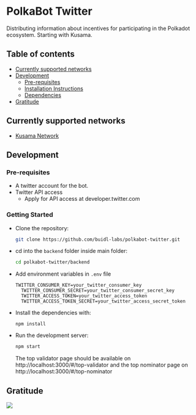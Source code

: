 # PolkaBot Twitter

Distributing information about incentives for participating in the Polkadot ecosystem. Starting with Kusama.

## Table of contents

- [Currently supported networks](#supported_networks)
- [Development](#development)
  - [Pre-requisites](#development-pre-requisites)
  - [Installation Instructions](#installation)
  - [Dependencies](#dependencies)
- [Gratitude](#gratitude)

## Currently supported networks <a name = "supported_networks"></a>

- [Kusama Network](https://kusama.network/)

## Development <a name = "development"></a>

### Pre-requisites <a name = "usage-pre-requisites"></a>

- A twitter account for the bot.
- Twitter API access
  - Apply for API access at developer.twitter.com

### Getting Started

- Clone the repository:
  ```bash
  git clone https://github.com/buidl-labs/polkabot-twitter.git
  ```
- cd into the `backend` folder inside main folder:
  ```bash
  cd polkabot-twitter/backend
  ```
- Add environment variables in `.env` file

  ```env
  TWITTER_CONSUMER_KEY=your_twitter_consumer_key
    TWITTER_CONSUMER_SECRET=your_twitter_consumer_secret_key
    TWITTER_ACCESS_TOKEN=your_twitter_access_token
    TWITTER_ACCESS_TOKEN_SECRET=your_twitter_access_secret_token

  ```

- Install the dependencies with:

  ```
  npm install
  ```

- Run the development server:

  ```bash
  npm start
  ```
  
  The top validator page should be available on http://localhost:3000/#/top-validator and the top nominator page on http://localhost:3000/#/top-nominator

## Gratitude <a name = "gratitude"></a>

![](https://github.com/buidl-labs/polkadot-chains-indexer/blob/master/.github/web3%20foundation_grants_badge_black.png)
